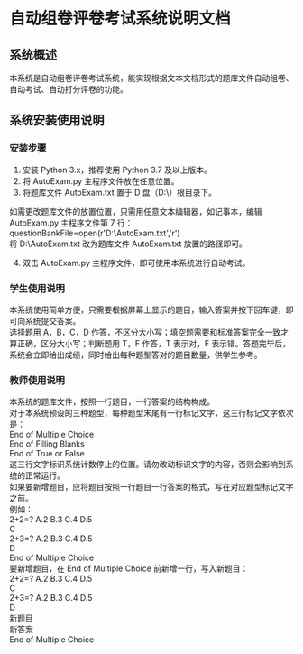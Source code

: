 # 自动组卷评卷考试系统说明文档

## 系统概述
本系统是自动组卷评卷考试系统，能实现根据文本文档形式的题库文件自动组卷、自动考试、自动打分评卷的功能。
## 系统安装使用说明
### 安装步骤

1. 安装 Python 3.x，推荐使用 Python 3.7 及以上版本。
1. 将 AutoExam.py 主程序文件放在任意位置。
1. 将题库文件 AutoExam.txt 置于 D 盘（D:\）根目录下。

如需更改题库文件的放置位置，只需用任意文本编辑器，如记事本，编辑 AutoExam.py 主程序文件第 7 行：<br />questionBankFile=open(r'D:\AutoExam.txt','r')<br />将 D:\AutoExam.txt 改为题库文件 AutoExam.txt 放置的路径即可。

4. 双击 AutoExam.py 主程序文件，即可使用本系统进行自动考试。
### 学生使用说明
本系统使用简单方便，只需要根据屏幕上显示的题目，输入答案并按下回车键，即可向系统提交答案。<br />选择题用 A，B，C，D 作答，不区分大小写；填空题需要和标准答案完全一致才算正确，区分大小写；判断题用 T，F 作答，T 表示对，F 表示错。答题完毕后，系统会立即给出成绩，同时给出每种题型答对的题目数量，供学生参考。
### 教师使用说明
本系统的题库文件，按照一行题目，一行答案的结构构成。<br />对于本系统预设的三种题型，每种题型末尾有一行标记文字，这三行标记文字依次是：<br />End of Multiple Choice<br />End of Filling Blanks<br />End of True or False<br />这三行文字标识系统计数停止的位置。请勿改动标识文字的内容，否则会影响到系统的正常运行。<br />如果要新增题目，应将题目按照一行题目一行答案的格式，写在对应题型标记文字之前。<br />例如：<br />2+2=? A.2 B.3 C.4 D.5<br />C<br />2+3=? A.2 B.3 C.4 D.5<br />D<br />End of Multiple Choice<br />要新增题目，在 End of Multiple Choice 前新增一行，写入新题目：<br />2+2=? A.2 B.3 C.4 D.5<br />C<br />2+3=? A.2 B.3 C.4 D.5<br />D<br />新题目<br />新答案<br />End of Multiple Choice
